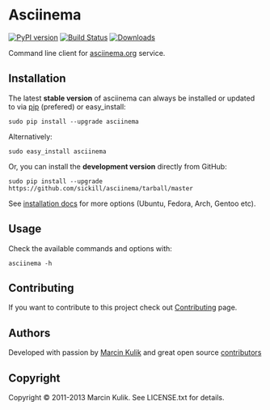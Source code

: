 # Asciinema

[![PyPI version](https://badge.fury.io/py/asciinema.png)](http://badge.fury.io/py/asciinema)
[![Build Status](https://travis-ci.org/sickill/asciinema.png?branch=master)](https://travis-ci.org/sickill/asciinema)
[![Downloads](https://pypip.in/d/asciinema/badge.png)](https://pypi.python.org/pypi/asciinema)

Command line client for [asciinema.org](https://asciinema.org) service.

## Installation

The latest __stable version__ of asciinema can always be installed or updated
to via [pip](http://www.pip-installer.org/en/latest/index.html) (prefered) or
easy\_install:

    sudo pip install --upgrade asciinema

Alternatively:

    sudo easy_install asciinema

Or, you can install the __development version__ directly from GitHub:

    sudo pip install --upgrade https://github.com/sickill/asciinema/tarball/master

See [installation docs](https://asciinema.org/docs/installation) for more
options (Ubuntu, Fedora, Arch, Gentoo etc).

## Usage

Check the available commands and options with:

    asciinema -h

## Contributing

If you want to contribute to this project check out
[Contributing](https://asciinema.org/contributing) page.

## Authors

Developed with passion by [Marcin Kulik](http://ku1ik.com) and great open
source [contributors](https://github.com/sickill/asciinema/contributors)

## Copyright

Copyright &copy; 2011-2013 Marcin Kulik. See LICENSE.txt for details.
